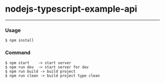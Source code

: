 # nodejs-typescript-example-api
---------------------------------------

### Usage
```
$ npm install
```

### Command

```
$ npm start    -> start server
$ npm run dev  -> start server for dev
$ npm run build -> build project
$ npm run clean -> build project type clean
```
